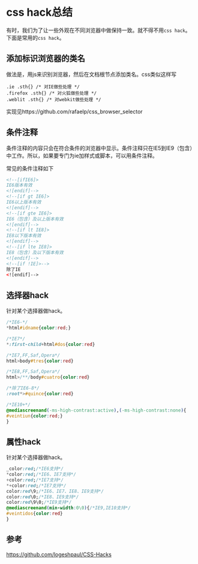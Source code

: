 # css hack总结
有时，我们为了让一些外观在不同浏览器中做保持一致。就不得不用`css hack`。下面是常用的`css hack`。

## 添加标识浏览器的类名
做法是，用js来识别浏览器，然后在文档根节点添加类名。css类似这样写
```
.ie .sth{} /* 对IE做些处理 */
.firefox .sth{} /* 对火狐做些处理 */
.weblit .sth{} /* 对webkit做些处理 */
```
实现见https://github.com/rafaelp/css_browser_selector

## 条件注释
条件注释的内容只会在符合条件的浏览器中显示。条件注释只在IE5到IE9（包含）中工作。所以，如果要专门为ie加样式或脚本，可以用条件注释。

常见的条件注释如下
```html
<!--[ifIE6]>
IE6版本有效
<![endif]-->
<!--[if gt IE6]>
IE6以上版本有效
<![endif]-->
<!--[if gte IE6]>
IE6（包含）及以上版本有效
<![endif]-->
<!--[if lt IE8]>
IE8以下版本有效
<![endif]-->
<!--[if lte IE8]>
IE8（包含）及以下版本有效
<![endif]-->
<!--[if !IE]>-->
除了IE
<![endif]-->
```

## 选择器hack
针对某个选择器做hack。
```css
/*IE6-*/
*html#idname{color:red;}

/*IE7*/
*:first-child+html#dos{color:red}

/*IE7,FF,Saf,Opera*/
html>body#tres{color:red}

/*IE8,FF,Saf,Opera*/
html>/**/body#cuatro{color:red}

/*除了IE6-8*/
:root*>#quince{color:red}

/*IE10+*/
@mediascreenand(-ms-high-contrast:active),(-ms-high-contrast:none){
#veintiun{color:red;}
}

```

## 属性hack
针对某个选择器做hack。
``` css
_color:red;/*IE6支持*/
*color:red;/*IE6、IE7支持*/
+color:red;/*IE7支持*/
*+color:red;/*IE7支持*/
color:red\9;/*IE6、IE7、IE8、IE9支持*/
color:red\0;/*IE8、IE9支持*/
color:red\9\0;/*IE9支持*/
@mediascreenand(min-width:0\0){/*IE9,IE10支持*/
#veintidos{color:red}
}
```


## 参考
https://github.com/logeshpaul/CSS-Hacks